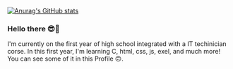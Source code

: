 [![Anurag's GitHub stats](https://github-readme-stats.vercel.app/api?username=edu15076&theme=merko)](https://github.com/edu15076/github-readme-stats)
### Hello there 😎🦆

<!--
**edu15076/edu15076** is a ✨ _special_ ✨ repository because its `README.md` (this file) appears on your GitHub profile.

Here are some ideas to get you started:

- 🔭 I’m currently working on ...
- 🌱 I’m currently learning ...
- 👯 I’m looking to collaborate on ...
- 🤔 I’m looking for help with ...
- 💬 Ask me about ...
- 📫 How to reach me: ...
- 😄 Pronouns: ...
- ⚡ Fun fact: ...
-->
I'm currently on the first year of high school integrated with a IT techinician corse. In this first year, I'm learning C, html, css, js, exel, and much more! You can see some of it in this Profile 🙃.

